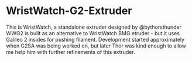 # WristWatch-G2-Extruder
This is WristWatch, a standalone extruder designed by @bythorsthunder WWG2 is built as an alternative to WristWatch BMG etruder - but it uses Galileo 2 insides for pushing filament. Development started approximately when G2SA was being worked on, but later Thor was kind enough to allow me help him with further refinements of this extruder.
